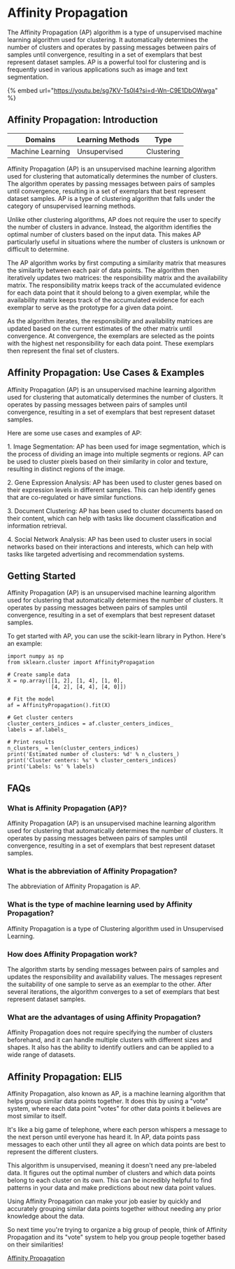 # Affinity Propagation

The Affinity Propagation (AP) algorithm is a type of unsupervised machine learning algorithm used for clustering. It automatically determines the number of clusters and operates by passing messages between pairs of samples until convergence, resulting in a set of exemplars that best represent dataset samples. AP is a powerful tool for clustering and is frequently used in various applications such as image and text segmentation.

{% embed url="https://youtu.be/sg7KV-Ts0I4?si=d-Wn-C9E1DbOWwga" %}

## Affinity Propagation: Introduction

| Domains          | Learning Methods | Type       |
| ---------------- | ---------------- | ---------- |
| Machine Learning | Unsupervised     | Clustering |

Affinity Propagation (AP) is an unsupervised machine learning algorithm used for clustering that automatically determines the number of clusters. The algorithm operates by passing messages between pairs of samples until convergence, resulting in a set of exemplars that best represent dataset samples. AP is a type of clustering algorithm that falls under the category of unsupervised learning methods.

Unlike other clustering algorithms, AP does not require the user to specify the number of clusters in advance. Instead, the algorithm identifies the optimal number of clusters based on the input data. This makes AP particularly useful in situations where the number of clusters is unknown or difficult to determine.

The AP algorithm works by first computing a similarity matrix that measures the similarity between each pair of data points. The algorithm then iteratively updates two matrices: the responsibility matrix and the availability matrix. The responsibility matrix keeps track of the accumulated evidence for each data point that it should belong to a given exemplar, while the availability matrix keeps track of the accumulated evidence for each exemplar to serve as the prototype for a given data point.

As the algorithm iterates, the responsibility and availability matrices are updated based on the current estimates of the other matrix until convergence. At convergence, the exemplars are selected as the points with the highest net responsibility for each data point. These exemplars then represent the final set of clusters.

## Affinity Propagation: Use Cases & Examples

Affinity Propagation (AP) is an unsupervised machine learning algorithm used for clustering that automatically determines the number of clusters. It operates by passing messages between pairs of samples until convergence, resulting in a set of exemplars that best represent dataset samples.

Here are some use cases and examples of AP:

1\. Image Segmentation: AP has been used for image segmentation, which is the process of dividing an image into multiple segments or regions. AP can be used to cluster pixels based on their similarity in color and texture, resulting in distinct regions of the image.

2\. Gene Expression Analysis: AP has been used to cluster genes based on their expression levels in different samples. This can help identify genes that are co-regulated or have similar functions.

3\. Document Clustering: AP has been used to cluster documents based on their content, which can help with tasks like document classification and information retrieval.

4\. Social Network Analysis: AP has been used to cluster users in social networks based on their interactions and interests, which can help with tasks like targeted advertising and recommendation systems.

## Getting Started

Affinity Propagation (AP) is an unsupervised machine learning algorithm used for clustering that automatically determines the number of clusters. It operates by passing messages between pairs of samples until convergence, resulting in a set of exemplars that best represent dataset samples.

To get started with AP, you can use the scikit-learn library in Python. Here's an example:

```
import numpy as np
from sklearn.cluster import AffinityPropagation

# Create sample data
X = np.array([[1, 2], [1, 4], [1, 0],
              [4, 2], [4, 4], [4, 0]])

# Fit the model
af = AffinityPropagation().fit(X)

# Get cluster centers
cluster_centers_indices = af.cluster_centers_indices_
labels = af.labels_

# Print results
n_clusters_ = len(cluster_centers_indices)
print('Estimated number of clusters: %d' % n_clusters_)
print('Cluster centers: %s' % cluster_centers_indices)
print('Labels: %s' % labels)

```

## FAQs

### What is Affinity Propagation (AP)?

Affinity Propagation (AP) is an unsupervised machine learning algorithm used for clustering that automatically determines the number of clusters. It operates by passing messages between pairs of samples until convergence, resulting in a set of exemplars that best represent dataset samples.

### What is the abbreviation of Affinity Propagation?

The abbreviation of Affinity Propagation is AP.

### What is the type of machine learning used by Affinity Propagation?

Affinity Propagation is a type of Clustering algorithm used in Unsupervised Learning.

### How does Affinity Propagation work?

The algorithm starts by sending messages between pairs of samples and updates the responsibility and availability values. The messages represent the suitability of one sample to serve as an exemplar to the other. After several iterations, the algorithm converges to a set of exemplars that best represent dataset samples.

### What are the advantages of using Affinity Propagation?

Affinity Propagation does not require specifying the number of clusters beforehand, and it can handle multiple clusters with different sizes and shapes. It also has the ability to identify outliers and can be applied to a wide range of datasets.

## Affinity Propagation: ELI5

Affinity Propagation, also known as AP, is a machine learning algorithm that helps group similar data points together. It does this by using a "vote" system, where each data point "votes" for other data points it believes are most similar to itself.

It's like a big game of telephone, where each person whispers a message to the next person until everyone has heard it. In AP, data points pass messages to each other until they all agree on which data points are best to represent the different clusters.

This algorithm is unsupervised, meaning it doesn't need any pre-labeled data. It figures out the optimal number of clusters and which data points belong to each cluster on its own. This can be incredibly helpful to find patterns in your data and make predictions about new data point values.

Using Affinity Propagation can make your job easier by quickly and accurately grouping similar data points together without needing any prior knowledge about the data.

So next time you're trying to organize a big group of people, think of Affinity Propagation and its "vote" system to help you group people together based on their similarities!

[Affinity Propagation](https://serp.ai/affinity-propagation/)
